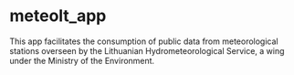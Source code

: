 # meteolt_app
This app facilitates the consumption of public data from meteorological stations overseen by the Lithuanian Hydrometeorological Service, a wing under the Ministry of the Environment.
